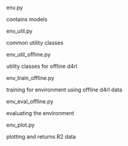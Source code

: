 env.py

contains models

env_util.py

common utility classes

env_util_offline.py

utility classes for offline d4rl

env_train_offline.py

training for environment using offline d4rl data

env_eval_offline.py

evaluating the environment 

env_plot.py

plotting and returns R2 data